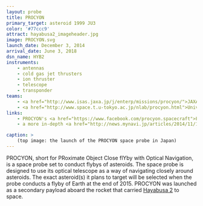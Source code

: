 ```yaml
---
layout: probe
title: PROCYON
primary_target: asteroid 1999 JU3
color: '#77ccc9'
attract: hayabusa2_imageheader.jpg
image: PROCYON.svg
launch_date: December 3, 2014
arrival_date: June 3, 2018
dsn_name: HYB2
instruments:
    - antennas
    - cold gas jet thrusters
    - ion thruster
    - telescope
    - transponder
teams:
    - <a href="http://www.isas.jaxa.jp/j/enterp/missions/procyon/">JAXA / ISAS</a>
    - <a href="http://www.space.t.u-tokyo.ac.jp/nlab/procyon.html">University of Tokyo</a>
links:
    - PROCYON's <a href="https://www.facebook.com/procyon.spacecraft">Facebook</a> page
    - a more in-depth <a href="http://news.mynavi.jp/articles/2014/11/13/procyon/">introduction</a> to PROCYON

caption: >
    (top image: the launch of the PROCYON space probe in Japan)
---
```

PROCYON, short for PRoximate Object Close flYby with Optical Navigation, is a space probe set to conduct flybys of asteroids. The space probe is designed to use its optical telescope as a way of navigating closely around asteroids. The exact asteroid(s) it plans to target will be selected when the probe conducts a flyby of Earth at the end of 2015. PROCYON was launched as a secondary payload aboard the rocket that carried <a href="/hayabusa2/">Hayabusa 2</a> to space.



